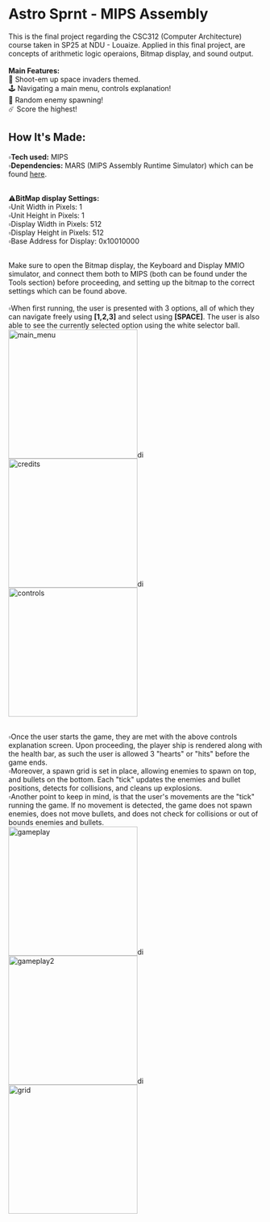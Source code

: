 # Astro Sprnt - MIPS Assembly

This is the final project regarding the CSC312 (Computer Architecture) course taken in SP25 at NDU - Louaize.
Applied in this final project, are concepts of arithmetic logic operaions, Bitmap display, and sound output.<br/><br/>
**Main Features:**<br/>
🚀 Shoot-em up space invaders themed.<br/>
🕹️ Navigating a main menu, controls explanation!<br/>
👾 Random enemy spawning!<br/>
☄️ Score the highest!

##  How It's Made: 

▫️**Tech used:** MIPS<br/>
▫️**Dependencies:** MARS (MIPS Assembly Runtime Simulator) which can be found [here](https://dpetersanderson.github.io/).<br/><br/>

⚠️**BitMap display Settings:**<br/>
▫️Unit Width in Pixels: 1<br/>
▫️Unit Height in Pixels: 1<br/>
▫️Display Width in Pixels: 512<br/>
▫️Display Height in Pixels: 512<br/>
▫️Base Address for Display: 0x10010000<br/><br/>

Make sure to open the Bitmap display, the Keyboard and Display MMIO simulator, and connect them both to MIPS (both can be found under the Tools section) before proceeding, and setting up the bitmap to the correct settings which can be found above.<br/><br/>
▫️When first running, the user is presented with 3 options, all of which they can navigate freely using **[1,2,3]** and select using **[SPACE]**. The user is also able to see the currently selected option using the white selector ball.<br/>
<img width="256" alt="main_menu" src="https://github.com/user-attachments/assets/83af9de1-699b-4bf5-8c03-df3c51910656" /><img width="16" alt="dividor" src="https://github.com/user-attachments/assets/9349b32a-9ff9-459b-b4ef-9a15d2bcd1cc" />
<img width="256" alt="credits" src="https://github.com/user-attachments/assets/1837675b-4889-49fb-87dd-f2c350510c47" /><img width="16" alt="dividor" src="https://github.com/user-attachments/assets/46fcf58d-ccf4-4194-b043-9fb7b7e584bd" />
<img width="256" alt="controls" src="https://github.com/user-attachments/assets/a015ecbd-3209-4bc4-a327-3ec27a2b952b" /><br/><br/>
 
▫️Once the user starts the game, they are met with the above controls explanation screen. Upon proceeding, the player ship is rendered along with the health bar, as such the user is allowed 3 "hearts" or "hits" before the game ends.<br/>
▫️Moreover, a spawn grid is set in place, allowing enemies to spawn on top, and bullets on the bottom. Each "tick" updates the enemies and bullet positions, detects for collisions, and cleans up explosions.<br/>
▫️Another point to keep in mind, is that the user's movements are the "tick" running the game. If no movement is detected, the game does not spawn enemies, does not move bullets, and does not check for collisions or out of bounds enemies and bullets.<br/>
<img width="256" alt="gameplay" src="https://github.com/user-attachments/assets/b63d5c45-e2d6-4a9d-8a60-f7b3bd3a0e0c" /><img width="16" alt="dividor" src="https://github.com/user-attachments/assets/9349b32a-9ff9-459b-b4ef-9a15d2bcd1cc" />
<img width="256" alt="gameplay2" src="https://github.com/user-attachments/assets/0ff05686-908b-479d-885b-efdea51f1639" /><img width="16" alt="dividor" src="https://github.com/user-attachments/assets/9349b32a-9ff9-459b-b4ef-9a15d2bcd1cc" />
<img width="256" alt="grid" src="https://github.com/user-attachments/assets/cbe8e5d7-2dd6-4813-a3f7-3e9e2261d7b8" /><br/><br/>
